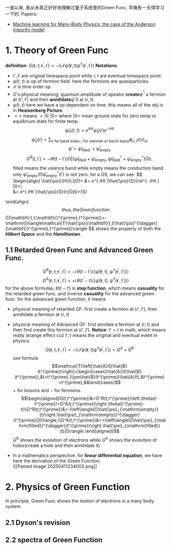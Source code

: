 一直以来, 我从未真正好好地理解过量子系统里的Green Func, 早晚有一天得学习一下的. 
Papers: 
- [Machine learning for Many-Body Physics: the case of the Anderson impurity model](https://doi.org/10.1103/PhysRevB.90.155136)
# 1. Theory of Green Func
**definition**: 
$G(\mathbf{r},t;\mathbf{r}^{\prime},t^{\prime})=-\mathrm{i}\langle\mathcal{T}\hat{\psi}(\mathbf{r},t)\hat{\psi}^{\dagger}(\mathbf{r}^{\prime},t^{\prime})\rangle$
**Notations**:
- $r',t'$ are original timespace point while $r,t$ are eventual timespace point.  
- $\hat{\psi}(r,t)$ is op of fermion field. here the fermions are quasiparticles. 
- $\mathcal{T}$ is time order op
- $G$'s physical meaning: quantum amplitude of opeator **create**$\hat{\psi}^{^{\dagger}}$ a fermion at $(r',t')$ and then **annihilate**$\hat{\psi}$ it at $(r, t)$. 
- $\hat{\psi}(r,t)$ here we have a op dependent on time. this means all of the obj is in **Hesisenberg Picture**. 
- $<>$ means $<0|\cdot|0>$ where $|0>$ mean ground state for zero temp or equilbrium state for finite temp. 
$$
\hat{\psi}_{H}(r,t) = e^{ iHt }\hat{\psi}_{S}(r)e^{ -iHt }
$$
$$
\hat{\psi}_{S}(r) = \sum_{n\text{ for band index},i\text{ for wannier or bloch basis}} \phi_{n,i}(r)\hat{c}_{ni}
$$
$$
\hat{\psi} = \hat{\psi}_{\text{filled }} + \hat{ \psi}_{\text{empty}}
$$
$$G^R(t,t^{\prime})=-i\theta(t-t^{\prime})\langle0|\{\hat{\psi}_{\mathrm{filled}}+\hat{\psi}_{\mathrm{empty}},\hat{\psi}_{\mathrm{filled}}^\dagger+\hat{\psi}_{\mathrm{empty}}^\dagger\}|0\rangle.$$
filled means the valance band while empty means the conduction band. 
only $\hat{\psi}_{\mathrm{empty}}(t)\hat{\psi}_{\mathrm{empty}}^\dagger(t^{\prime})$ is not zero. 
for a GS, we can see: 
$$
\begin{align}
\hat{\psi}_{H}(r,t)|0> &= e^{ iHt }\hat{\psi}_{S}(r)e^{ -iHt } |0>\\  
 &= e^{ iHt }\hat{\psi}_{S}(r)|0(t)>_{S}

\end{align}
$$
	thus, the Green function
$$
G(\mathbf{r},t;\mathbf{r}^{\prime},t^{\prime})=-\mathrm{i}\langle\mathcal{T}\hat{\psi}(\mathbf{r},t)\hat{\psi}^{\dagger}(\mathbf{r}^{\prime},t^{\prime})\rangle
$$
	shows the property of both the ***Hilbert Space*** and the ***Hamiltonian***.  

## 1.1 Retarded Green Func and Advanced Green Func. 
$$G^R(\mathbf{r},t;\mathbf{r}^{\prime},t^{\prime})=-\operatorname{i}\theta(t-t^{\prime})\left\langle\{\hat{\psi}(\mathbf{r},t),\hat{\psi}^\dagger(\mathbf{r}^{\prime},t^{\prime})\}\right\rangle$$$$G^A(\mathbf{r},t;\mathbf{r}^{\prime},t^{\prime})=+\operatorname{i}\theta(t^{\prime}-t)\langle\{\hat{\psi}(\mathbf{r},t),\hat{\psi}^{\dagger}(\mathbf{r}^{\prime},t^{\prime})\}\rangle$$ for the above formulas, $\theta(t-t')$ is **step function**, which means **casuality** for the retarded green func, and inverse **casuality** for the advanced green func. 
for the advanced green function, it means 

- physical meaning of retarded GF: 
	first create a fermion at $(r',t')$, then annihilate a fermion at $(r,t)$ 
- physical meaning of Advanced GF: 
	first annilate a fermion at $(r,t)$ and then find create this fermion at $(r',t')$. **Notice**: $t'>t$ in math, which means really strange effect cuz $t', t$ means the original and eventual event in physics. 
$$G(\mathbf{r},t;\mathbf{r}^{\prime},t^{\prime})=-\mathrm{i}\left \langle\mathcal{T}\hat{\psi}(\mathbf{r},t)\hat{\psi}^{\dagger}(\mathbf{r}^{\prime},t^{\prime})\right\rangle = G^{A} + G^{R}$$ 
use formula
$$\mathcal{T}\left[\hat{A}(t)\hat{B}(t^{\prime})\right]=\begin{cases}\hat{A}(t)\hat{B}(t^{\prime}),&t>t^{\prime},\\\pm\hat{B}(t^{\prime})\hat{A}(t),&t^{\prime}<t^{\prime},&&\end{cases}$$
 $+$ for bosons and $-$ for fermions. 
 $$\begin{aligned}G(t,t^{\prime})&=G^R(t,t^{\prime})\left.\theta(t-t^{\prime})+G^A(t,t^{\prime})\right.\theta(t^{\prime}-t)\\G^R(t,t^{\prime})&=-i\left\langle0|\hat{\psi}_{\mathrm{empty}}(t)\right.\hat{\psi}_{\mathrm{empty}}^{\dagger}(t^{\prime})|0\rangle,\\G^A(t,t^{\prime})&=+i\left\langle0|\hat{\psi}_{\mathrm{filled}}^{\dagger}(t^{\prime})\right.\hat{\psi}_{\mathrm{filled}}(t)|0\rangle.\end{aligned}$$$G^{R}$ shows the evolution of electrons while $G^{A}$ shows the evolution of holes(create a hole and then annihilate it) 



- In a mathematics perspective: for **linear differential equation**, we have here the derivation of the Green Function.  
	![[Pasted image 20250411234002.png]]

# 2. Physics of Green Function
In principle, Green Func shows the motion of electrons in a many body system. 
## 2.1 Dyson's revision

## 2.2 spectra of Green Function
